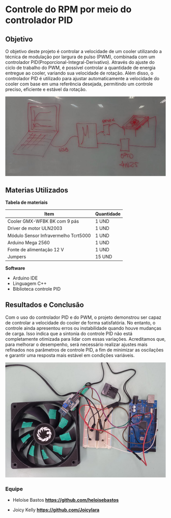 # Controle do RPM por meio do controlador PID

## Objetivo

O objetivo deste projeto é controlar a velocidade de um cooler utilizando a técnica de modulação por largura de pulso (PWM), combinada com um controlador PID(Proporcional-Integral-Derivativo). Através do ajuste do ciclo de trabalho do PWM, é possível controlar a quantidade de energia entregue ao cooler, variando sua velocidade de rotação. Além disso, o controlador PID é utilizado para ajustar automaticamente a velocidade do cooler com base em uma referência desejada, permitindo um controle preciso, eficiente e estável da rotação.

![circuito](imagens/circuito_do_projeto.jpeg)

## Materias Utilizados 

**Tabela de materiais**


| Item | Quantidade                                | 
| ------ | ----------------------------------- | 
| Cooler GMX-WFBK BK com 9 pás   | 1 UND
| Driver de motor ULN2003    |  1 UND 
| Módulo Sensor Infravermelho Tcrt5000     |  1 UND 
| Arduino Mega 2560    |  1 UND 
|Fonte de alimentação  12 V | 1 UND
|Jumpers | 15 UND


**Software**

- Arduino IDE  
- Linguagem C++
- Biblioteca controle PID 

## Resultados e Conclusão 

Com o uso do controlador PID e do PWM, o projeto demonstrou ser capaz de controlar a velocidade do cooler de forma satisfatória. No entanto, o controle ainda apresentou erros ou instabilidade quando houve mudanças de carga. Isso indica que a sintonia do controle PID não está completamente otimizada para lidar com essas variações. Acreditamos que, para melhorar o desempenho, será necessário realizar ajustes mais refinados nos parâmetros de controle PID, a fim de minimizar as oscilações e garantir uma resposta mais estável em condições variáveis.

![projeto](imagens/projeto_controle_pid.jpeg)


### Equipe 

- Heloíse Bastos **https://github.com/heloisebastos**

- Joicy Kelly **https://github.com/Joicylara**
